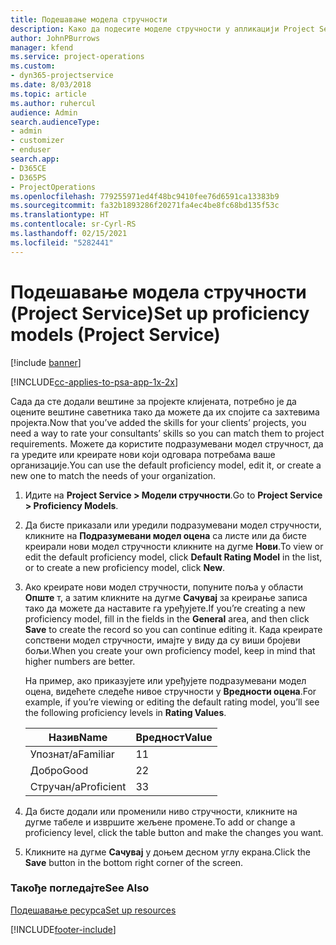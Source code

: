 ```yaml
---
title: Подешавање модела стручности
description: Како да подесите моделе стручности у апликацији Project Service
author: JohnPBurrows
manager: kfend
ms.service: project-operations
ms.custom:
- dyn365-projectservice
ms.date: 8/03/2018
ms.topic: article
ms.author: ruhercul
audience: Admin
search.audienceType:
- admin
- customizer
- enduser
search.app:
- D365CE
- D365PS
- ProjectOperations
ms.openlocfilehash: 779255971ed4f48bc9410fee76d6591ca13383b9
ms.sourcegitcommit: fa32b1893286f20271fa4ec4be8fc68bd135f53c
ms.translationtype: HT
ms.contentlocale: sr-Cyrl-RS
ms.lasthandoff: 02/15/2021
ms.locfileid: "5282441"
---
```

# <a name="set-up-proficiency-models-project-service"></a><span data-ttu-id="36439-103">Подешавање модела стручности (Project Service)</span><span class="sxs-lookup"><span data-stu-id="36439-103">Set up proficiency models (Project Service)</span></span>

[!include [banner](../includes/psa-now-project-operations.md)]

[!INCLUDE[cc-applies-to-psa-app-1x-2x](../includes/cc-applies-to-psa-app-1x-2x.md)]

<span data-ttu-id="36439-104">Сада да сте додали вештине за пројекте клијената, потребно је да оцените вештине саветника тако да можете да их спојите са захтевима пројекта.</span><span class="sxs-lookup"><span data-stu-id="36439-104">Now that you’ve added the skills for your clients’ projects, you need a way to rate your consultants’ skills so you can match them to project requirements.</span></span> <span data-ttu-id="36439-105">Можете да користите подразумевани модел стручност, да га уредите или креирате нови који одговара потребама ваше организације.</span><span class="sxs-lookup"><span data-stu-id="36439-105">You can use the default proficiency model, edit it, or create a new one to match the needs of your organization.</span></span>  
  
1.  <span data-ttu-id="36439-106">Идите на **Project Service > Модели стручности**.</span><span class="sxs-lookup"><span data-stu-id="36439-106">Go to **Project Service > Proficiency Models**.</span></span>  
  
2.  <span data-ttu-id="36439-107">Да бисте приказали или уредили подразумевани модел стручности, кликните на **Подразумевани модел оцена** са листе или да бисте креирали нови модел стручности кликните на дугме **Нови**.</span><span class="sxs-lookup"><span data-stu-id="36439-107">To view or edit the default proficiency model, click **Default Rating Model** in the list, or to create a new proficiency model, click **New**.</span></span>  
  
3.  <span data-ttu-id="36439-108">Ако креирате нови модел стручности, попуните поља у области **Опште** т, а затим кликните на дугме **Сачувај** за креирање записа тако да можете да наставите га уређујете.</span><span class="sxs-lookup"><span data-stu-id="36439-108">If you’re creating a new proficiency model, fill in the fields in the **General** area, and then click **Save** to create the record so you can continue editing it.</span></span> <span data-ttu-id="36439-109">Када креирате сопствени модел стручности, имајте у виду да су виши бројеви бољи.</span><span class="sxs-lookup"><span data-stu-id="36439-109">When you create your own proficiency model, keep in mind that higher numbers are better.</span></span>  
  
     <span data-ttu-id="36439-110">На пример, ако приказујете или уређујете подразумевани модел оцена, видећете следеће нивое стручности у **Вредности оцена**.</span><span class="sxs-lookup"><span data-stu-id="36439-110">For example, if you’re viewing or editing the default rating model, you’ll see the following proficiency levels in **Rating Values**.</span></span>  
  
    |<span data-ttu-id="36439-111">Назив</span><span class="sxs-lookup"><span data-stu-id="36439-111">Name</span></span>|<span data-ttu-id="36439-112">Вредност</span><span class="sxs-lookup"><span data-stu-id="36439-112">Value</span></span>|  
    |----------|-----------|  
    |<span data-ttu-id="36439-113">Упознат/а</span><span class="sxs-lookup"><span data-stu-id="36439-113">Familiar</span></span>|<span data-ttu-id="36439-114">1</span><span class="sxs-lookup"><span data-stu-id="36439-114">1</span></span>|  
    |<span data-ttu-id="36439-115">Добро</span><span class="sxs-lookup"><span data-stu-id="36439-115">Good</span></span>|<span data-ttu-id="36439-116">2</span><span class="sxs-lookup"><span data-stu-id="36439-116">2</span></span>|  
    |<span data-ttu-id="36439-117">Стручан/а</span><span class="sxs-lookup"><span data-stu-id="36439-117">Proficient</span></span>|<span data-ttu-id="36439-118">3</span><span class="sxs-lookup"><span data-stu-id="36439-118">3</span></span>|  
  
4.  <span data-ttu-id="36439-119">Да бисте додали или променили ниво стручности, кликните на дугме табеле и извршите жељене промене.</span><span class="sxs-lookup"><span data-stu-id="36439-119">To add or change a proficiency level, click the table button and make the changes you want.</span></span>  
  
5.  <span data-ttu-id="36439-120">Кликните на дугме **Сачувај** у доњем десном углу екрана.</span><span class="sxs-lookup"><span data-stu-id="36439-120">Click the **Save** button in the bottom right corner of the screen.</span></span>  
  
### <a name="see-also"></a><span data-ttu-id="36439-121">Такође погледајте</span><span class="sxs-lookup"><span data-stu-id="36439-121">See Also</span></span>  
 [<span data-ttu-id="36439-122">Подешавање ресурса</span><span class="sxs-lookup"><span data-stu-id="36439-122">Set up resources</span></span>](../psa/set-up-resources.md)


[!INCLUDE[footer-include](../includes/footer-banner.md)]